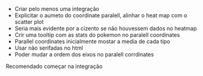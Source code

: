 - Criar pelo menos uma integração
- Explicitar o aumeto do coordinate paralell, alinhar o heat map com o scatter plot
- Seria mais evidente por a cizento se não houvessem dados no heatmap
- Crir uma tooltip com as stats do pokemon no paralell coordinates
- Parallel coordinates inicialmente mostar a media de cada tipo
- Usar não serifadas no html
- Poder mudar a ordem dos eixos no paralell corrdinates

Recomendado começar na integração